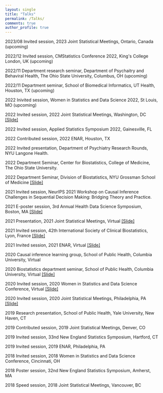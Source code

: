 ```yaml
---
layout: single
title: "Talks"
permalink: /Talks/
comments: true
author_profile: true
---
```

2023/08 Invited session, 2023 Joint Statistical Meetings, Ontario, Canada (upcoming)

2022/12 Invited session, CMStatistics Conference 2022, King's College London, UK (upcoming)

2022/11 Department research seminar, Department of Psychaitry and Behaviral Health, The Ohio State University, Columbus, OH (upcoming)

2022/11 Department seminar, School of Biomedical Informatics, UT Health, Houston, TX (upcoming)

2022 Inivited session, Women in Statistics and Data Science 2022, St Louis, MO (upcoming)

2022 Invited session, 2022 Joint Statistical Meetings, Washington, DC <a href="/assets/Talk_slides/JSM2022.pdf">[Slide]</a>

2022 Invited session, Applied Statistics Symposium 2022, Gainesville, FL

2022 Contributed session, 2022 ENAR, Houston, TX 

2022 Invited presentation, Department of Psychiatry Research Rounds, NYU Langone Health.

2022 Department Seminar, Center for Biostatistics, College of Medicine, The Ohio State University.

2022 Department Seminar, Division of Biostatistics, NYU Grossman School of Medicine <a href="/assets/Talk_slides/Jobtalk_NYU_xiaoxuan.pdf">[Slide]</a>

2021 Invited session, NeurIPS 2021 Workshop on Causal Inference Challenges in Sequential Decision Making: Bridging Theory and Practice.

2021 E-poster session, 3rd Annual Health Data Science Symposium, Boston, MA <a href="/assets/Talk_slides/202111_3rd_Annual_Health_Data_Science_Symposium.pdf">[Slide]</a>

2021 Presentation, 2021 Joint Statistical Meetings, Virtual <a href="/assets/Talk_slides/JSM2021_15min.pdf">[Slide]</a>

2021 Invited session, 42th International Society of Clinical Biostatistics, Lyon, France <a href="/assets/Talk_slides/ISCA2021.pdf">[Slide]</a>

2021 Invited session, 2021 ENAR, Virtual <a href="/assets/Talk_slides/ENAR2021.pdf">[Slide]</a>

2020 Causal inference learning group, School of Public Health, Columbia University, Virtual

2020 Biostatistics department seminar, School of Public Health, Columbia University, Virtual <a href="/assets/Talk_slides/20201104_Columbia.pdf">[Slide]</a>

2020 Invited session, 2020 Women in Statistics and Data Science Conference, Virtual <a href="/assets/Talk_slides/WSDS2020.pdf">[Slide]</a>

2020 Invited session, 2020 Joint Statistical Meetings, Philadelphia, PA <a href="/assets/Talk_slides/JSM2020.pdf">[Slide]</a>

2019 Research presentation, School of Public Health, Yale University, New Haven, CT

2019 Contributed session, 2019 Joint Statistical Meetings, Denver, CO

2019 Invited session, 33nd New England Statistics Symposium, Hartford, CT

2019 Invited session, 2019 ENAR, Philadelphia, PA

2018 Invited session, 2018 Women in Statistics and Data Science Conference, Cincinnati, OH

2018 Poster session, 32nd New England Statistics Symposium, Amherst, MA

2018 Speed session, 2018 Joint Statistical Meetings, Vancouver, BC
